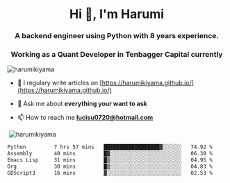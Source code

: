 <h1 align="center">Hi 👋, I'm Harumi</h1>
<h3 align="center">A backend engineer using <b>Python</b> with 8 years experience.</h3>
<h3 align="center">Working as a Quant Developer in <b>Tenbagger Capital</b> currently</h3>

<p align="left"> <img src="https://komarev.com/ghpvc/?username=harumikiyama" alt="harumikiyama" /> </p>


- 📝 I regulary write articles on [https://harumikiyama.github.io/](https://harumikiyama.github.io/)

- 💬 Ask me about **everything your want to ask**

- 📫 How to reach me **lucisu0720@hotmail.com**

<p>&nbsp;<img align="center" src="https://github-readme-stats.vercel.app/api?username=harumikiyama&show_icons=true" alt="harumikiyama" /></p>


<!--START_SECTION:waka-->

```txt
Python         7 hrs 57 mins   ██████████████████▓░░░░░░   74.92 %
Assembly       40 mins         █▓░░░░░░░░░░░░░░░░░░░░░░░   06.38 %
Emacs Lisp     31 mins         █▒░░░░░░░░░░░░░░░░░░░░░░░   04.95 %
Org            30 mins         █▒░░░░░░░░░░░░░░░░░░░░░░░   04.83 %
GDScript3      16 mins         ▓░░░░░░░░░░░░░░░░░░░░░░░░   02.53 %
```

<!--END_SECTION:waka-->
